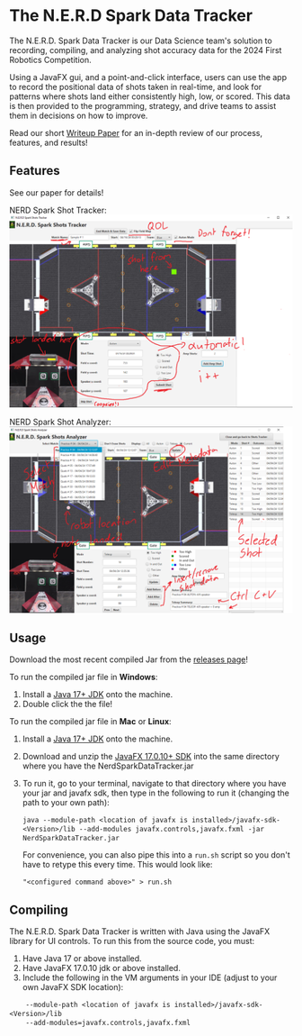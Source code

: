 # The N.E.R.D Spark Data Tracker

The N.E.R.D. Spark Data Tracker is our Data Science team's solution to recording, compiling, and analyzing shot accuracy data for the 2024 First Robotics Competition.

Using a JavaFX gui, and a point-and-click interface, users can use the app to record the positional data of shots taken in real-time, and look for patterns where shots land either consistently high, low, or scored. This data is then provided to the programming, strategy, and drive teams to assist them in decisions on how to improve.

Read our short [Writeup Paper](./9312_NERD_Spark_Data_Tracker.pdf) for an in-depth review of our process, features, and results!

## Features

See our paper for details!

NERD Spark Shot Tracker:
![NERD Spark Shot Tracker](images/NS_Shot_Tracker.png)

NERD Spark Shot Analyzer:
![NERD Spark Shot Analyzer](images/NS_Shot_Analyzer.png)

## Usage

Download the most recent compiled Jar from the [releases page](https://github.com/nerdspark/NERDSpark-Data-Tool/releases)!

To run the compiled jar file in **Windows**:
1. Install a [Java 17+ JDK](https://www.oracle.com/java/technologies/javase/jdk17-archive-downloads.html) onto the machine.  
2. Double click the the file!


To run the compiled jar file in **Mac** or **Linux**:
1. Install a [Java 17+ JDK](https://www.oracle.com/java/technologies/javase/jdk17-archive-downloads.html) onto the machine.  
      
2. Download and unzip the [JavaFX 17.0.10+ SDK](https://gluonhq.com/products/javafx/) into the same directory where you have the NerdSparkDataTracker.jar


3. To run it, go to your terminal, navigate to that directory where you have your jar and javafx sdk, then type in the following to run it (changing the path to your own path):
     ```
     java --module-path <location of javafx is installed>/javafx-sdk-<Version>/lib --add-modules javafx.controls,javafx.fxml -jar NerdSparkDataTracker.jar
     ```
     For convenience, you can also pipe this into a `run.sh` script so you don't have to retype this every time. This would look like:
     ```
     "<configured command above>" > run.sh
     ```

## Compiling

The N.E.R.D. Spark Data Tracker is written with Java using the JavaFX library for UI controls. To run this from the source code, you must: 
1. Have Java 17 or above installed.
2. Have JavaFX 17.0.10 jdk or above installed.
3. Include the following in the VM arguments in your IDE (adjust to your own JavaFX SDK location): 
```
    --module-path <location of javafx is installed>/javafx-sdk-<Version>/lib
    --add-modules=javafx.controls,javafx.fxml
```

